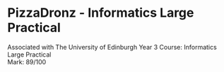 # PizzaDronz - Informatics Large Practical
Associated with The University of Edinburgh Year 3 Course: Informatics Large Practical </br>
Mark: 89/100
